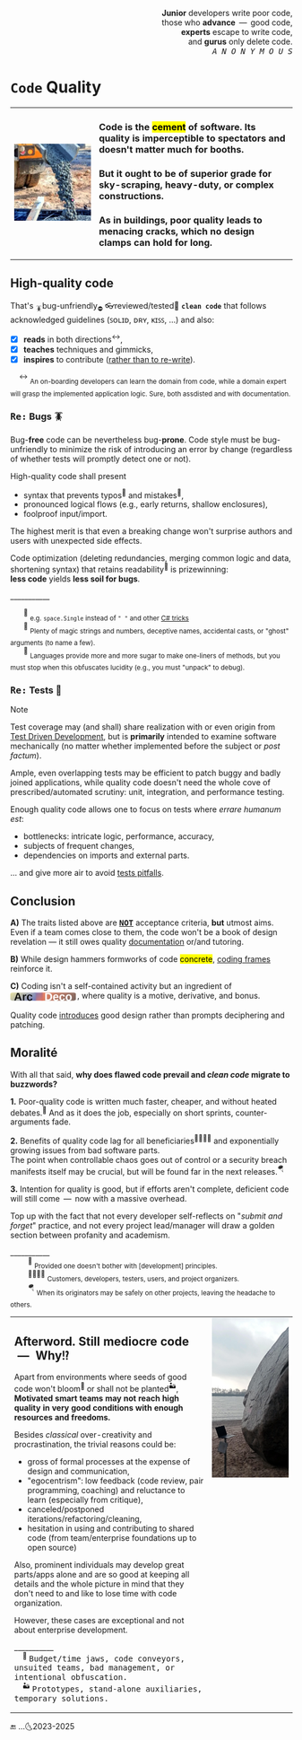 <p dir="rtl">,<b>Junior</b> developers write poor code<br/>
,those who <b>advance</b> &thinsp;&mdash;&thinsp; good code<br/>
,<b>experts</b> escape to write code<br/>
.and <b>gurus</b> only delete code<br />
<i><samp>A&thinsp;N&thinsp;O&thinsp;N&thinsp;Y&thinsp;M&thinsp;O&thinsp;U&thinsp;S</samp></i></p>

# `Code` <nark>Quality</mark>

<table><tr></tr><tr valign="center"><td width=30%>
  <picture><img src="../../../_rsc/_img/photo/misc/pour_concrete.jpg" alt="&nbsp;pouring concrete" title="&nbsp;Image credit: jkcement.com&#013;&#010;(for illustration purposes only)" /></picture>
</td><td>
  
### Code is the <mark>cement</mark> of software. Its quality is imperceptible to spectators and doesn't matter much for booths.

### But it ought to be of superior grade for sky-scraping, heavy-duty, or complex constructions.

### As in buildings, poor quality leads to menacing cracks, which no design clamps can hold for long.

</td></tr></table>

## High-quality code

That's <sub>🪳</sub>bug-unfriendly<sub>⛔</sub> 👓reviewed/tested🧪 **`clean code`** that follows acknowledged guidelines (ꜱᴏʟɪᴅ, ᴅʀʏ, ᴋɪꜱꜱ, ...) and also:

+ [x] **reads** in both directions<sup>↔️</sup>,
+ [x] **teaches** techniques and gimmicks,
+ [x] **inspires** to contribute (<ins>rather than to re-write</ins>).

&nbsp; &nbsp; <sup>↔️</sup> <sub>An on-boarding developers can learn the domain from code, while a domain expert will grasp the implemented application logic. Sure, both assdisted and with documentation.</sub>

### <samp>Re:</samp> Bugs 🪳

Bug-**free** code can be nevertheless bug-**prone**. Code style must be bug-unfriendly to minimize the risk of introducing an error by change (regardless of whether tests will promptly detect one or not).

High-quality code shall present

+ syntax that prevents typos<sup>🎼</sup> and mistakes<sup>🥎</sup>,
+ pronounced logical flows (e.g., early returns, shallow enclosures),
+ foolproof input/import.

The highest merit is that even a breaking change won't surprise authors and users with unexpected side effects.

Code optimization (deleting redundancies, merging common logic and data, shortening syntax) that retains readability<sup>📖</sup> is prizewinning:\
**less code** yields **less soil for bugs**.

\___________

&nbsp; &nbsp; &nbsp; <sup>🎼</sup> <sub>e.g. `space.Single` instead of `" "` and other [C# tricks](../../../.net/README+/cs-hints.md)</sub>\
&nbsp; &nbsp; &nbsp; <sup>🥎</sup> <sub>Plenty of magic strings and numbers, deceptive names, accidental casts, or "ghost" arguments (to name a few).</sub>\
&nbsp; &nbsp; &nbsp; <sup>📖</sup> <sub>Languages provide more and more sugar to make one-liners of methods, but you must stop when this obfuscates lucidity (e.g., you must "unpack" to debug).</sub>

### <samp>Re:</samp> Tests 🧪

> [!NOTE]
> Test coverage may (and shall) share realization with or even origin from [Test Driven Development](../../tests/), but is **primarily** intended to examine software mechanically 
(no matter whether implemented before the subject or _post factum_).
> 

Ample, even overlapping tests may be efficient to patch buggy and badly joined applications, 
while quality code doesn't need the whole cove of prescribed/automated scrutiny: unit, integration, and performance testing.

Enough quality code allows one to focus on tests where _errare humanum est_:

* bottlenecks: intricate logic, performance, accuracy,
* subjects of frequent changes,
* dependencies on imports and external parts.

... and give more air to avoid [tests pitfalls](../../tests/asQA/README+/QA_tests-pitfalls.md).

## Conclusion

**A)** The traits listed above are <samp><b><ins>NOT</ins></b></samp> acceptance criteria, **but** utmost aims. 
Even if a team comes close to them, the code won't be a book of design revelation — it still owes quality [documentation](../../docu) or/and tutoring.

**B)** While design hammers formworks of code <mark>concrete</mark>, [coding frames](https://github.com/Kyriosity/use-dev/tree/main/README%2B/frames) reinforce it.

**C)** Coding isn't a self-contained activity but an ingredient of <sub>[![Arc Deco.](../../../_rsc/_img/ArcDeco/ArcDeco-bar-14px_rounded.png)](../../../software/ArcDeco/README.md)</sub>&thinsp;, 
where quality is a motive, derivative, and bonus.

Quality code <ins>introduces</ins> good design rather than prompts deciphering and patching.

## Moralité

With all that said, **why does flawed code prevail and _clean code_ migrate to buzzwords?**

**1.** Poor-quality code is written much faster, cheaper, and without heated debates.<sup>🥴</sup> And as it does the job, especially on short sprints, counter-arguments fade.

**2.** Benefits of quality code lag for all beneficiaries<sup>:family_man_woman_boy_boy:</sup> and exponentially growing issues from bad software parts.\
The point when controllable chaos goes out of control or a security breach manifests itself may be crucial, but will be found far in the next releases.<sup>:parachute:</sup>

**3.** Intention for quality is good, but if efforts aren't complete, deficient code will still come &thinsp;&mdash;&thinsp; now with a massive overhead. 

Top up with the fact that not every developer self-reflects on "_submit and forget_" practice, and not every project lead/manager will draw a golden section between profanity and academism. 

\___________\
&nbsp; &nbsp; &nbsp; &nbsp; <sup>🥴</sup>&nbsp;<sub>Provided one doesn't bother with [development] principles.</sub>\
&nbsp; &nbsp; &nbsp; &nbsp; <sup>:family_man_woman_boy_boy:</sup>&nbsp;<sub>Customers, developers, testers, users, and project organizers.</sub>\
&nbsp; &nbsp; &nbsp; &nbsp; <sup>:parachute:</sup>&nbsp;<sub>When its originators may be safely on other projects, leaving the headache to others.</sub>

<table><tr></tr><tr valign="top"><td>

## Afterword. Still mediocre code &nbsp;&mdash;&nbsp; Why<samp>⁉️</samp>

Apart from environments where seeds of good code won't bloom<sup>:wilted_flower:</sup> or shall not be planted<sup>:desert:</sup>, 
**Motivated smart teams may not reach high quality in very good conditions with enough resources and freedoms.**

Besides _classical_ over-creativity and procrastination, the trivial reasons could be:

+ gross of formal processes at the expense of design and communication,
+ "egocentrism": low feedback (code review, pair programming, coaching) and reluctance to learn (especially from critique),
+ canceled/postponed iterations/refactoring/cleaning,
+ hesitation in using and contributing to shared code (from team/enterprise foundations up to open source)

Also, prominent individuals may develop great parts/apps alone and are so good at keeping all details and the whole picture in mind that they don't need to and like to lose time with code organization. 

However, these cases are exceptional and not about enterprise development.

\___________\
&nbsp; &nbsp; <sup>:wilted_flower:</sup> <samp>Budget/time jaws, code conveyors, unsuited teams, bad management, or intentional obfuscation.</samp>\
&nbsp; &nbsp; <sup>:desert:</sup> <samp>Prototypes, stand-alone auxiliaries, temporary solutions.</samp>

</td><td width="30%">
  <a href="../../../_rsc/_img/photo/blog/mount/DevVsMonolyth.jpg"><img alt="&nbsp;Stone monolyth" src="../../../_rsc/_img/photo/nat/DerAlteSchwede.jpg" title="Waterfall monolyth again..." /></a>
</td></tr></table>

🔚 ...🌜2023-2025
